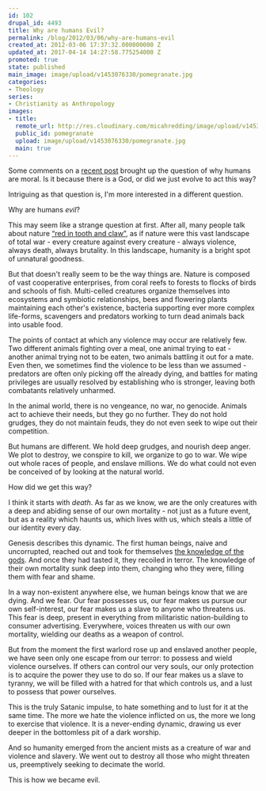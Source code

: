 ```yaml
---
id: 102
drupal_id: 4493
title: Why are humans Evil?
permalink: /blog/2012/03/06/why-are-humans-evil
created_at: 2012-03-06 17:37:32.000000000 Z
updated_at: 2017-04-14 14:27:58.775254000 Z
promoted: true
state: published
main_image: image/upload/v1453076330/pomegranate.jpg
categories:
- Theology
series:
- Christianity as Anthropology
images:
- title: 
  remote_url: http://res.cloudinary.com/micahredding/image/upload/v1453076330/pomegranate.jpg
  public_id: pomegranate
  upload: image/upload/v1453076330/pomegranate.jpg
  main: true
---
```

Some comments on a [recent post](http://micahredding.com/blog/2012/02/29/morality-rational-and-how-we-shape-meaning-void) brought up the question of why humans are moral. Is it because there is a God, or did we just evolve to act this way?

Intriguing as that question is, I'm more interested in a different question.

Why are humans *evil*?

This may seem like a strange question at first. After all, many people talk about nature [“red in tooth and claw”](http://en.wikipedia.org/wiki/In_Memoriam_A.H.H.#Nature.2C_Red_in_Tooth_and_Claw), as if nature were this vast landscape of total war - every creature against every creature - always violence, always death, always brutality. In this landscape, humanity is a bright spot of unnatural goodness.

But that doesn't really seem to be the way things are. Nature is composed of vast cooperative enterprises, from coral reefs to forests to flocks of birds and schools of fish. Multi-celled creatures organize themselves into ecosystems and symbiotic relationships, bees and flowering plants maintaining each other's existence, bacteria supporting ever more complex life-forms, scavengers and predators working to turn dead animals back into usable food.

The points of contact at which any violence may occur are relatively few. Two different animals fighting over a meal, one animal trying to eat - another animal trying not to be eaten, two animals battling it out for a mate. Even then, we sometimes find the violence to be less than we assumed - predators are often only picking off the already dying, and battles for mating privileges are usually resolved by establishing who is stronger, leaving both combatants relatively unharmed.

In the animal world, there is no vengeance, no war, no genocide. Animals act to achieve their needs, but they go no further. They do not hold grudges, they do not maintain feuds, they do not even seek to wipe out their competition.

But humans are different. We hold deep grudges, and nourish deep anger. We plot to destroy, we conspire to kill, we organize to go to war. We wipe out whole races of people, and enslave millions. We do what could not even be conceived of by looking at the natural world.

How did we get this way?

I think it starts with *death*. As far as we know, we are the only creatures with a deep and abiding sense of our own mortality - not just as a future event, but as a reality which haunts us, which lives with us, which steals a little of our identity every day.

Genesis describes this dynamic. The first human beings, naive and uncorrupted, reached out and took for themselves [the knowledge of the gods](http://micahredding.com/blog/2012/03/06/death-and-knowledge-good-and-evil). And once they had tasted it, they recoiled in terror. The knowledge of their own mortality sunk deep into them, changing who they were, filling them with fear and shame.

In a way non-existent anywhere else, we human beings know that we are dying. And we fear. Our fear possesses us, our fear makes us pursue our own self-interest, our fear makes us a slave to anyone who threatens us. This fear is deep, present in everything from militaristic nation-building to consumer advertising. Everywhere, voices threaten us with our own mortality, wielding our deaths as a weapon of control.

But from the moment the first warlord rose up and enslaved another people, we have seen only one escape from our terror: to possess and wield violence ourselves. If others can control our very souls, our only protection is to acquire the power they use to do so. If our fear makes us a slave to tyranny, we will be filled with a hatred for that which controls us, and a lust to possess that power ourselves.

This is the truly Satanic impulse, to hate something and to lust for it at the same time. The more we hate the violence inflicted on us, the more we long to exercise that violence. It is a never-ending dynamic, drawing us ever deeper in the bottomless pit of a dark worship. 

And so humanity emerged from the ancient mists as a creature of war and violence and slavery. We went out to destroy all those who might threaten us, preemptively seeking to decimate the world. 

This is how we became evil.

